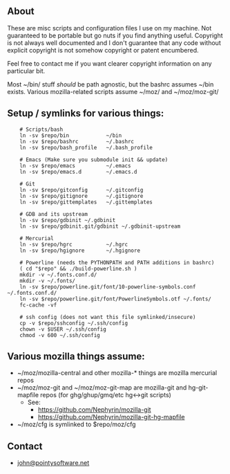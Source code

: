 ## About

These are misc scripts and configuration files I use on my machine. Not
guaranteed to be portable but go nuts if you find anything useful. Copyright is
not always well documented and I don't guarantee that any code without explicit
copyright is not somehow copyright or patent encumbered.

Feel free to contact me if you want clearer copyright information on any
particular bit.

Most ~/bin/ stuff *should* be path agnostic, but the bashrc assumes ~/bin
exists. Various mozilla-related scripts assume ~/moz/ and ~/moz/moz-git/

## Setup / symlinks for various things:
        # Scripts/bash
        ln -sv $repo/bin            ~/bin
        ln -sv $repo/bashrc         ~/.bashrc
        ln -sv $repo/bash_profile   ~/.bash_profile

        # Emacs (Make sure you submodule init && update)
        ln -sv $repo/emacs          ~/.emacs
        ln -sv $repo/emacs.d        ~/.emacs.d

        # Git
        ln -sv $repo/gitconfig      ~/.gitconfig
        ln -sv $repo/gitignore      ~/.gitignore
        ln -sv $repo/gittemplates   ~/.gittemplates

        # GDB and its upstream
        ln -sv $repo/gdbinit ~/.gdbinit
        ln -sv $repo/gdbinit.git/gdbinit ~/.gdbinit-upstream

        # Mercurial
        ln -sv $repo/hgrc           ~/.hgrc
        ln -sv $repo/hgignore       ~/.hgignore

        # Powerline (needs the PYTHONPATH and PATH additions in bashrc)
        ( cd "$repo" && ./build-powerline.sh )
        mkdir -v ~/.fonts.conf.d/
        mkdir -v ~/.fonts/
        ln -sv $repo/powerline.git/font/10-powerline-symbols.conf ~/.fonts.conf.d/
        ln -sv $repo/powerline.git/font/PowerlineSymbols.otf ~/.fonts/
        fc-cache -vf

        # ssh config (does not want this file symlinked/insecure)
        cp -v $repo/sshconfig ~/.ssh/config
        chown -v $USER ~/.ssh/config
        chmod -v 600 ~/.ssh/config

## Various mozilla things assume:

- ~/moz/mozilla-central and other mozilla-* things are mozilla mercurial repos
- ~/moz/moz-git and ~/moz/moz-git-map are mozilla-git and hg-git-mapfile repos
  (for ghg/ghup/gmq/etc hg<->git scripts)
  - See:
    - https://github.com/Nephyrin/mozilla-git
    - https://github.com/Nephyrin/mozilla-git-hg-mapfile
- ~/moz/cfg is symlinked to $repo/moz/cfg

## Contact
- john@pointysoftware.net
